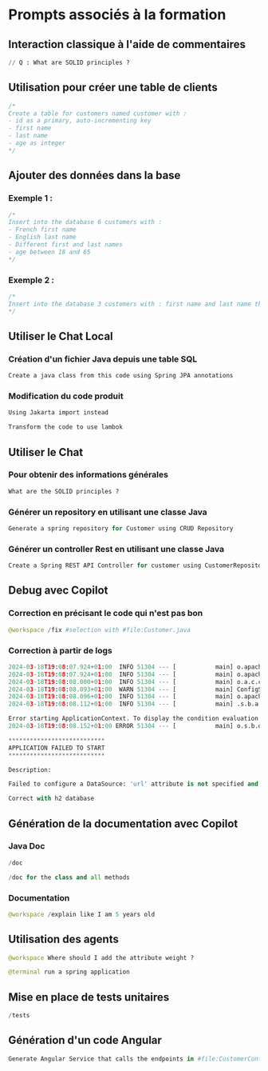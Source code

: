 # Prompts associés à la formation

## Interaction classique à l'aide de commentaires

```SQL
// Q : What are SOLID principles ?
```

## Utilisation pour créer une table de clients

```SQL
/*
Create a table for customers named customer with : 
- id as a primary, auto-incrementing key
- first name
- last name 
- age as integer
*/
```

## Ajouter des données dans la base

### Exemple 1 :

```SQL
/*
Insert into the database 6 customers with :
- French first name 
- English last name
- Different first and last names
- age between 18 and 65
*/
```

### Exemple 2 :

```SQL
/*
Insert into the database 3 customers with : first name and last name that matches the last 3 presidents of the USA and their age when they were elected
*/
```

## Utiliser le Chat Local

### Création d'un fichier Java depuis une table SQL

```md
Create a java class from this code using Spring JPA annotations
```

### Modification du code produit

```md
Using Jakarta import instead
```

```md
Transform the code to use lambok
```

## Utiliser le Chat

### Pour obtenir des informations générales

```Python
What are the SOLID principles ?
```

### Générer un repository en utilisant une classe Java

```Python
Generate a spring repository for Customer using CRUD Repository
```

### Générer un controller Rest en utilisant une classe Java

```Python
Create a Spring REST API Controller for customer using CustomerRepository
```

## Debug avec Copilot

### Correction en précisant le code qui n'est pas bon

```Python
@workspace /fix #selection with #file:Customer.java
```

### Correction à partir de logs

```Python
2024-03-18T19:08:07.924+01:00  INFO 51304 --- [           main] o.apache.catalina.core.StandardService   : Starting service [Tomcat]
2024-03-18T19:08:07.924+01:00  INFO 51304 --- [           main] o.apache.catalina.core.StandardEngine    : Starting Servlet engine: [Apache Tomcat/10.1.19]
2024-03-18T19:08:08.000+01:00  INFO 51304 --- [           main] o.a.c.c.C.[Tomcat].[localhost].[/]       : Initializing Spring embedded WebApplicationContext 2024-03-18T19:08:08.019+01:00  INFO 51304 --- [           main] w.s.c.ServletWebServerApplicationContext : Root WebApplicationContext: initialization completed in 1489 ms
2024-03-18T19:08:08.093+01:00  WARN 51304 --- [           main] ConfigServletWebServerApplicationContext : Exception encountered during context initialization - cancelling refresh attempt: org.springframework.beans.factory.UnsatisfiedDependencyException: Error creating bean with name 'dataSourceScriptDatabaseInitializer' defined in class path resource [org/springframework/boot/autoconfigure/sql/init/DataSourceInitializationConfiguration.class]: Unsatisfied dependency expressed through method 'dataSourceScriptDatabaseInitializer' parameter 0: Error creating bean with name 'dataSource' defined in class path resource [org/springframework/boot/autoconfigure/jdbc/DataSourceConfiguration$Hikari.class]: Failed to instantiate [com.zaxxer.hikari.HikariDataSource]: Factory method 'dataSource' threw exception with message: Failed to determine a suitable driver class
2024-03-18T19:08:08.096+01:00  INFO 51304 --- [           main] o.apache.catalina.core.StandardService   : Stopping service [Tomcat]
2024-03-18T19:08:08.112+01:00  INFO 51304 --- [           main] .s.b.a.l.ConditionEvaluationReportLogger :

Error starting ApplicationContext. To display the condition evaluation report re-run your application with 'debug' enabled.
2024-03-18T19:08:08.152+01:00 ERROR 51304 --- [           main] o.s.b.d.LoggingFailureAnalysisReporter   :

***************************
APPLICATION FAILED TO START
***************************

Description:

Failed to configure a DataSource: 'url' attribute is not specified and no embedded datasource could be configured.
```

```Python
Correct with h2 database
```

## Génération de la documentation avec Copilot

### Java Doc

```Python
/doc
```

```Python
/doc for the class and all methods
```

### Documentation

```Python
@workspace /explain like I am 5 years old
```

## Utilisation des agents

```Python
@workspace Where should I add the attribute weight ?
```

```Python
@terminal run a spring application
```

## Mise en place de tests unitaires

```Python
/tests
```

## Génération d'un code Angular

```Python
Generate Angular Service that calls the endpoints in #file:CustomerController.java
```